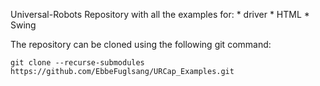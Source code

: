 Universal-Robots Repository with all the examples for:
    * driver
    * HTML
    * Swing

The repository can be cloned using the following git command:

    git clone --recurse-submodules https://github.com/EbbeFuglsang/URCap_Examples.git


